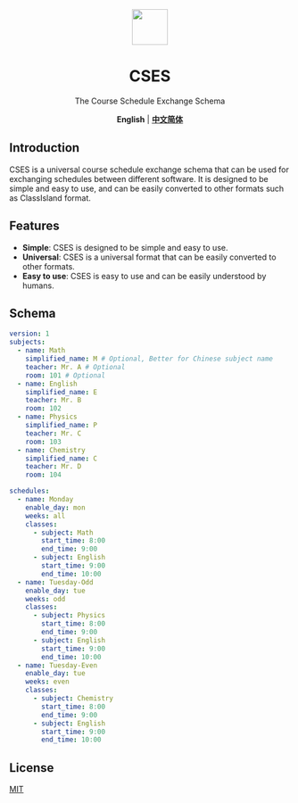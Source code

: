 <div align="center">

<image src="http://m.qpic.cn/psc?/V51UyG6T2hLdbN0oEgHl3fEkH73KqJt7/TmEUgtj9EK6.7V8ajmQrEEsEylM*52lTktZHLze*PTbMCd2wg4o5kkEyKNVsVL9UM5xK4GLClF.TOL*ty*FnqAuxBQmobbAoJ.gYMo62EQY!/mnull&bo=wADAAAAAAAADByI!&rf=photolist&t=5" height="64"/>

# CSES

The Course Schedule Exchange Schema

**English** | [**中文简体**](./docs/cn/README.md)

</div>

## Introduction

CSES is a universal course schedule exchange schema that can be used for exchanging schedules between different software. It is designed to be simple and easy to use, and can be easily converted to other formats such as ClassIsland format.

## Features

- **Simple**: CSES is designed to be simple and easy to use.
- **Universal**: CSES is a universal format that can be easily converted to other formats.
- **Easy to use**: CSES is easy to use and can be easily understood by humans.

## Schema

```yaml
version: 1
subjects:
  - name: Math
    simplified_name: M # Optional, Better for Chinese subject name
    teacher: Mr. A # Optional
    room: 101 # Optional
  - name: English
    simplified_name: E
    teacher: Mr. B
    room: 102
  - name: Physics
    simplified_name: P
    teacher: Mr. C
    room: 103
  - name: Chemistry
    simplified_name: C
    teacher: Mr. D
    room: 104

schedules:
  - name: Monday
    enable_day: mon
    weeks: all
    classes:
      - subject: Math
        start_time: 8:00
        end_time: 9:00
      - subject: English
        start_time: 9:00
        end_time: 10:00
  - name: Tuesday-Odd
    enable_day: tue
    weeks: odd
    classes:
      - subject: Physics
        start_time: 8:00
        end_time: 9:00
      - subject: English
        start_time: 9:00
        end_time: 10:00
  - name: Tuesday-Even
    enable_day: tue
    weeks: even
    classes:
      - subject: Chemistry
        start_time: 8:00
        end_time: 9:00
      - subject: English
        start_time: 9:00
        end_time: 10:00
```

## License

[MIT](./LICENSE)

